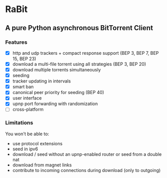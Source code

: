 # RaBit
## A pure Python asynchronous BitTorrent Client
### Features

- [x] http and udp trackers + compact response support (BEP 3, BEP 7, BEP 15, BEP 23)
- [x] download a multi-file torrent using all strategies (BEP 3, BEP 20)
- [x] download multiple torrents simultaneously
- [x] seeding
- [x] tracker updating in intervals
- [x] smart ban 
- [x] canonical peer priority for seeding (BEP 40)
- [x] user interface
- [x] upnp port forwarding with randomization
- [ ] cross-platform

### Limitations
You won't be able to:

- use protocol extensions
- seed in ipv6
- download / seed without an upnp-enabled router or seed from a double nat
- download from magnet links
- contribute to incoming connections during download (only to outgoing)
